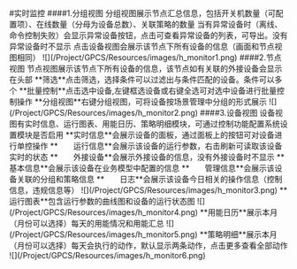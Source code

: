 ﻿<div id="gpcs\_monitor">
#实时监控
####1.分组视图
分组视图展示节点汇总信息，包括开关机数量（可配置项）、在线数量（分母为设备总数）、关联策略的数量
当有异常设备时（离线、命令控制失败）会显示异常设备按钮，点击可查看异常设备的列表，可导出。没有异常设备时不显示
点击设备视图会展示该节点下所有设备的信息（画面和节点视图相同）
![](/Project/GPCS/Resources/images/h_monitor1.png)
####2.节点视图
节点视图展示该节点下所有设备的信息，该节点如有关联的外接设备会显示在头部
**筛选**点击筛选，选择条件可以过滤出与条件匹配的设备。条件可以多个
**批量控制**点击选中设备,左键框选设备或右键全选可对选中设备进行批量控制操作
**分组视图**右键分组视图，可将设备按场景管理中分组的形式展示
![](/Project/GPCS/Resources/images/h_monitor2.png)
####3.设备视图
设备视图有实时信息、运行图表、用能日历、策略明细模块，可通过控制功能配置系统设置模块是否启用
**实时信息**会展示设备的面板，通过面板上的按钮可对设备进行单控操作
**　　运行信息**会展示该设备的运行参数，右击刷新可读取该设备实时的状态
**　　外接设备**会展示外接设备的信息，没有外接设备时不显示
**　　基本信息**会展示该设备在业务模型中配置的信息
**　　管理信息**会展示该设备关联的分组和策略信息
**　　日志**会展示该设备今日相关的操作信息（控制信息，违规信息等）
![](/Project/GPCS/Resources/images/h_monitor3.png)
**运行图表**包含运行参数的曲线图和设备的运行状态图
![](/Project/GPCS/Resources/images/h_monitor4.png)
**用能日历**展示本月（月份可以选择）每天的用能情况和用能汇总
![](/Project/GPCS/Resources/images/h_monitor5.png)
**策略明细**展示本月（月份可以选择）每天会执行的动作，默认显示两条动作，点击更多查看全部动作
![](/Project/GPCS/Resources/images/h_monitor6.png)
</div>